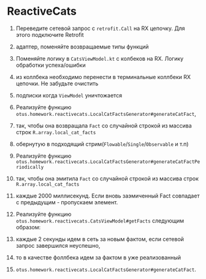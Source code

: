 # ReactiveCats

1. Переведите сетевой запрос с `retrofit.Call` на RX цепочку. Для этого подключите Retrofit 
2. адаптер, поменяйте возвращаемые типы функций

2. Поменяйте логику в `CatsViewModel.kt` с колбеков на RX. Логику обработки успеха/ошибки 
3. из коллбека необходимо перенести в терминальные коллбеки RX цепочки. Не забудьте очистить 
4. подписки когда `ViewModel` уничтожается

3. Реализуйте функцию `otus.homework.reactivecats.LocalCatFactsGenerator#generateCatFact`, 
4. так, чтобы она возвращала `Fact` со случайной строкой  из массива строк `R.array.local_cat_facts` 
5. обернутую в подходящий стрим(`Flowable`/`Single`/`Observable` и т.п)

4. Реализуйте функцию `otus.homework.reactivecats.LocalCatFactsGenerator#generateCatFactPeriodically` 
5. так, чтобы она эмитила `Fact` со случайной строкой из массива строк `R.array.local_cat_facts` 
6. каждые 2000 миллисекунд. Если вновь заэмиченный Fact совпадает с предыдущим - пропускаем элемент.

5. Реализуйте функцию `otus.homework.reactivecats.CatsViewModel#getFacts` следующим образом:  
6. каждые 2 секунды идем в сеть за новым фактом, если сетевой запрос завершился неуспешно, 
7. то в качестве фоллбека идем за фактом в уже реализованный 
8. `otus.homework.reactivecats.LocalCatFactsGenerator#generateCatFact`.
